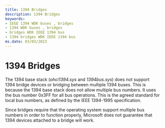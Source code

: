 ```yaml
---
title: 1394 Bridges
description: 1394 Bridges
keywords:
- IEEE 1394 WDK buses , bridges
- 1394 WDK buses , bridges
- bridges WDK IEEE 1394 bus
- 1394 bridges WDK IEEE 1394 bus
ms.date: 03/03/2023
---
```


# 1394 Bridges





The 1394 base stack (*ohci1394.sys* and *1394bus.sys*) does not support 1394 bridge devices or bridging between multiple 1394 buses. This is because the 1394 base stack does not allow multiple bus numbers. It uses the bus number 0x3FF for all bus operations. This is the agreed standard for local bus numbers, as defined by the IEEE 1394-1995 specification.

Since bridges require that the operating system support multiple bus numbers in order to function properly, Microsoft does not guarantee that 1394 devices attached to a bridge will work.

 

 




